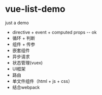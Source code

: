 # vue-list-demo
just a demo

* directive + event + computed props -- ok
* 循环 + 判断
* 组件 + 传参
* 嵌套组件
* 异步请求
* 状态管理(vuex)
* UI框架
* 路由
* 单文件组件（html + js + css）
* 结合webpack

